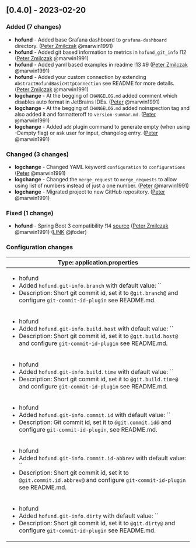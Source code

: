 <!-- @formatter:off -->
<!-- noinspection -->
<!-- Prevents auto format, for JetBrains IDE File > Settings > Editor > Code Style (Formatter Tab) > Turn formatter on/off with markers in code comments  -->

<!-- This file is automatically generate by logchange tool 🌳 🪓 => 🪵 -->
<!-- Visit https://github.com/logchange/logchange and leave a star 🌟 -->
<!-- !!! ⚠️ DO NOT MODIFY THIS FILE, YOUR CHANGES WILL BE LOST ⚠️ !!! -->


[0.4.0] - 2023-02-20
--------------------

### Added (7 changes)

- **hofund** - Added base Grafana dashboard to `grafana-dashboard` directory. ([Peter Zmilczak](https://github.com/marwin1991) @marwin1991)
- **hofund** - Added git based information to metrics in `hofund_git_info` !12 ([Peter Zmilczak](https://github.com/marwin1991) @marwin1991)
- **hofund** - Added yaml based examples in readme !13 #9 ([Peter Zmilczak](https://github.com/marwin1991) @marwin1991)
- **hofund** - Added your custom connection by extending `AbstractHofundBasicHttpConnection` see README for more details. ([Peter Zmilczak](https://github.com/marwin1991) @marwin1991)
- **logchange** - At the begging of `CHANGELOG.md` added comment which disables auto format in JetBrains IDEs. ([Peter](https://github.com/marwin1991) @marwin1991)
- **logchange** - At the begging of `CHANGELOG.md` added noinspection tag and also added it and formatteroff to `version-summar.md`. ([Peter](https://github.com/marwin1991) @marwin1991)
- **logchange** - Added `add` plugin command to generate empty (when using -Dempty flag) or ask user for input, changelog entry. ([Peter](https://github.com/marwin1991) @marwin1991)

### Changed (3 changes)

- **logchange** - Changed YAML keyword `configuration` to `configurations` ([Peter](https://github.com/marwin1991) @marwin1991)
- **logchange** - Changed the `merge_request` to `merge_requests` to allow using list of numbers instead of just a one number. ([Peter](https://github.com/marwin1991) @marwin1991)
- **logchange** - Migrated project to new GitHub repository. ([Peter](https://github.com/marwin1991) @marwin1991)

### Fixed (1 change)

- **hofund** - Spring Boot 3 compatibility !14 [source](https://github.com/spring-projects/spring-boot/wiki/Spring-Boot-3.0.0-M5-Release-Notes#auto-configuration-registration) ([Peter Zmilczak](https://github.com/marwin1991) @marwin1991) ([LINK](https://github.com/jfoder) @jfoder)

### Configuration changes

| Type: application.properties                                                                                                                                                                                                      |
| --------------------------------------------------------------------------------------------------------------------------------------------------------------------------------------------------------------------------------- |
| <ul><li>hofund</li><li>Added `hofund.git-info.branch` with default value: ``</li><li>Description: Short git commit id, set it to `@git.branch@` and configure `git-commit-id-plugin` see README.md.</li></ul>                     |
| <ul><li>hofund</li><li>Added `hofund.git-info.build.host` with default value: ``</li><li>Description: Short git commit id, set it to `@git.build.host@` and configure `git-commit-id-plugin` see README.md.</li></ul>             |
| <ul><li>hofund</li><li>Added `hofund.git-info.build.time` with default value: ``</li><li>Description: Short git commit id, set it to `@git.build.time@` and configure `git-commit-id-plugin` see README.md.</li></ul>             |
| <ul><li>hofund</li><li>Added `hofund.git-info.commit.id` with default value: ``</li><li>Description: Git commit id, set it to `@git.commit.id@` and configure `git-commit-id-plugin`, see README.md.</li></ul>                    |
| <ul><li>hofund</li><li>Added `hofund.git-info.commit.id-abbrev` with default value: ``</li><li>Description: Short git commit id, set it to `@git.commit.id.abbrev@` and configure `git-commit-id-plugin` see README.md.</li></ul> |
| <ul><li>hofund</li><li>Added `hofund.git-info.dirty` with default value: ``</li><li>Description: Short git commit id, set it to `@git.dirty@` and configure `git-commit-id-plugin` see README.md.</li></ul>                       |


